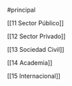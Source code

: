 #principal

[[11 Sector Público]]

[[12 Sector Privado]]

[[13 Sociedad Civil]]

[[14 Academia]]

[[15 Internacional]]





